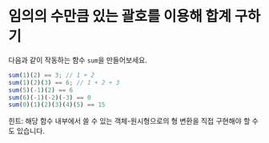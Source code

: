 # 임의의 수만큼 있는 괄호를 이용해 합계 구하기

다음과 같이 작동하는 함수 `sum`을 만들어보세요.

```js
sum(1)(2) == 3; // 1 + 2
sum(1)(2)(3) == 6; // 1 + 2 + 3
sum(5)(-1)(2) == 6
sum(6)(-1)(-2)(-3) == 0
sum(0)(1)(2)(3)(4)(5) == 15
```

힌트: 해당 함수 내부에서 쓸 수 있는 객체-원시형으로의 형 변환을 직접 구현해야 할 수도 있습니다. 

